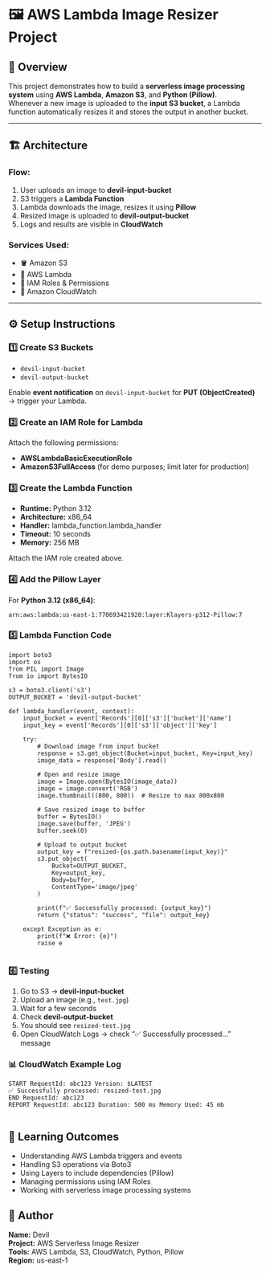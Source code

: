 <!DOCTYPE html>
<html lang="en">
<head>
  <meta charset="UTF-8">
</head>
<body>

  <h1>🖼️ AWS Lambda Image Resizer Project</h1>

  <h2>📘 Overview</h2>
  <p>
    This project demonstrates how to build a <b>serverless image processing system</b> using 
    <b>AWS Lambda</b>, <b>Amazon S3</b>, and <b>Python (Pillow)</b>.<br>
    Whenever a new image is uploaded to the <b>input S3 bucket</b>, a Lambda function automatically resizes it and stores the output in another bucket.
  </p>

  <hr>

  <h2>🏗️ Architecture</h2>

  <h3>Flow:</h3>
  <ol>
    <li>User uploads an image to <b>devil-input-bucket</b></li>
    <li>S3 triggers a <b>Lambda Function</b></li>
    <li>Lambda downloads the image, resizes it using <b>Pillow</b></li>
    <li>Resized image is uploaded to <b>devil-output-bucket</b></li>
    <li>Logs and results are visible in <b>CloudWatch</b></li>
  </ol>

  <h3>Services Used:</h3>
  <ul>
    <li>🪣 Amazon S3</li>
    <li>🧠 AWS Lambda</li>
    <li>🔐 IAM Roles &amp; Permissions</li>
    <li>📜 Amazon CloudWatch</li>
  </ul>

  <hr>

  <h2>⚙️ Setup Instructions</h2>

  <h3>1️⃣ Create S3 Buckets</h3>
  <ul>
    <li><code>devil-input-bucket</code></li>
    <li><code>devil-output-bucket</code></li>
  </ul>
  <p>Enable <b>event notification</b> on <code>devil-input-bucket</code> for <b>PUT (ObjectCreated)</b> → trigger your Lambda.</p>

  <h3>2️⃣ Create an IAM Role for Lambda</h3>
  <p>Attach the following permissions:</p>
  <ul>
    <li><b>AWSLambdaBasicExecutionRole</b></li>
    <li><b>AmazonS3FullAccess</b> (for demo purposes; limit later for production)</li>
  </ul>

  <h3>3️⃣ Create the Lambda Function</h3>
  <ul>
    <li><b>Runtime:</b> Python 3.12</li>
    <li><b>Architecture:</b> x86_64</li>
    <li><b>Handler:</b> lambda_function.lambda_handler</li>
    <li><b>Timeout:</b> 10 seconds</li>
    <li><b>Memory:</b> 256 MB</li>
  </ul>
  <p>Attach the IAM role created above.</p>

  <h3>4️⃣ Add the Pillow Layer</h3>
  <p>For <b>Python 3.12 (x86_64)</b>:</p>
  <code>arn:aws:lambda:us-east-1:770693421928:layer:Klayers-p312-Pillow:7</code>

  <h3>5️⃣ Lambda Function Code</h3>

  <pre><code>import boto3
import os
from PIL import Image
from io import BytesIO

s3 = boto3.client('s3')
OUTPUT_BUCKET = 'devil-output-bucket'

def lambda_handler(event, context):
    input_bucket = event['Records'][0]['s3']['bucket']['name']
    input_key = event['Records'][0]['s3']['object']['key']

    try:
        # Download image from input bucket
        response = s3.get_object(Bucket=input_bucket, Key=input_key)
        image_data = response['Body'].read()

        # Open and resize image
        image = Image.open(BytesIO(image_data))
        image = image.convert('RGB')
        image.thumbnail((800, 800))  # Resize to max 800x800

        # Save resized image to buffer
        buffer = BytesIO()
        image.save(buffer, 'JPEG')
        buffer.seek(0)

        # Upload to output bucket
        output_key = f"resized-{os.path.basename(input_key)}"
        s3.put_object(
            Bucket=OUTPUT_BUCKET,
            Key=output_key,
            Body=buffer,
            ContentType='image/jpeg'
        )

        print(f"✅ Successfully processed: {output_key}")
        return {"status": "success", "file": output_key}

    except Exception as e:
        print(f"❌ Error: {e}")
        raise e
  </code></pre>

  <h3>6️⃣ Testing</h3>
  <ol>
    <li>Go to S3 → <b>devil-input-bucket</b></li>
    <li>Upload an image (e.g., <code>test.jpg</code>)</li>
    <li>Wait for a few seconds</li>
    <li>Check <b>devil-output-bucket</b></li>
    <li>You should see <code>resized-test.jpg</code></li>
    <li>Open CloudWatch Logs → check “✅ Successfully processed…” message</li>
  </ol>

  <h3>📊 CloudWatch Example Log</h3>
  <pre><code>START RequestId: abc123 Version: $LATEST
✅ Successfully processed: resized-test.jpg
END RequestId: abc123
REPORT RequestId: abc123 Duration: 500 ms Memory Used: 45 mb
  </code></pre>

  <h2>🧠 Learning Outcomes</h2>
  <ul>
    <li>Understanding AWS Lambda triggers and events</li>
    <li>Handling S3 operations via Boto3</li>
    <li>Using Layers to include dependencies (Pillow)</li>
    <li>Managing permissions using IAM Roles</li>
    <li>Working with serverless image processing systems</li>
  </ul>

  <h2>🧾 Author</h2>
  <p>
    <b>Name:</b> Devil<br>
    <b>Project:</b> AWS Serverless Image Resizer<br>
    <b>Tools:</b> AWS Lambda, S3, CloudWatch, Python, Pillow<br>
    <b>Region:</b> us-east-1
  </p>

</body>
</html>
